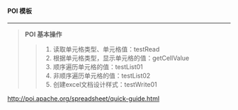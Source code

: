 #### POI 模板
---

>**POI 基本操作**
>> 1. 读取单元格类型、单元格值：testRead    
>> 2. 根据单元格类型，显示单元格的值：getCellValue  
>> 3. 顺序遍历单元格的值：testList01
>> 4. 非顺序遍历单元格的值：testList02
>> 5. 创建excel文档设计样式：testWrite01

http://poi.apache.org/spreadsheet/quick-guide.html